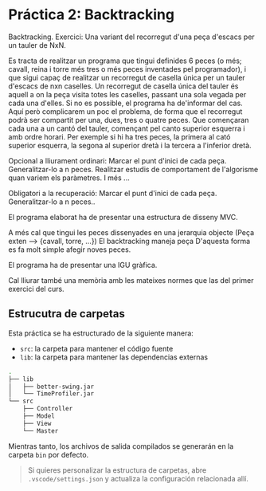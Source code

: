 # Práctica 2: Backtracking

Backtracking. Exercici: Una variant del recorregut d'una peça d'escacs per un tauler de NxN.

Es tracta de realitzar un programa que tingui definides 6 peces (o més; cavall, reina i torre més tres o més peces inventades pel programador), i que sigui capaç de realitzar un recorregut de casella única per un tauler d'escacs de nxn caselles. Un recorregut de casella única del tauler és aquell a on la peça visita totes les caselles, passant una sola vegada per cada una d'elles. Si no es possible, el programa ha de'informar del cas. Aquí però complicarem un poc el problema, de forma que el recorregut podrà ser compartit per una, dues, tres o quatre peces. Que començaran cada una a un cantó del tauler, començant pel canto superior esquerra i amb ordre horari. Per exemple si hi ha tres peces, la primera al cató superior esquerra, la segona al superior dretà i la tercera a l'inferior dretà.

Opcional a lliurament ordinari: Marcar el punt d'inici de cada peça. Generalitzar-lo a n peces. Realitzar estudis de comportament de l'algorisme quan variem els paràmetres. I més ...

Obligatori a la recuperació: Marcar el punt d'inici de cada peça. Generalitzar-lo a n peces..

El programa elaborat ha de presentar una estructura de disseny MVC.

A més cal que tingui les peces dissenyades en una jerarquia objecte
(Peça exten --> {cavall, torre, …})
El backtracking maneja peça
D'aquesta forma es fa molt simple afegir noves peces.

El programa ha de presentar una IGU gràfica.

Cal lliurar també una memòria amb les mateixes normes que las del primer exercici del curs.

## Estrucutra de carpetas

Esta práctica se ha estructurado de la siguiente manera:

- `src`: la carpeta para mantener el código fuente
- `lib`: la carpeta para mantener las dependencias externas

```bash
.
├── lib
│   ├── better-swing.jar
│   └── TimeProfiler.jar
└── src
    ├── Controller
    ├── Model
    ├── View
    └── Master
```

Mientras tanto, los archivos de salida compilados se generarán en la carpeta `bin` por defecto.

> Si quieres personalizar la estructura de carpetas, abre `.vscode/settings.json` y actualiza la configuración relacionada allí.
